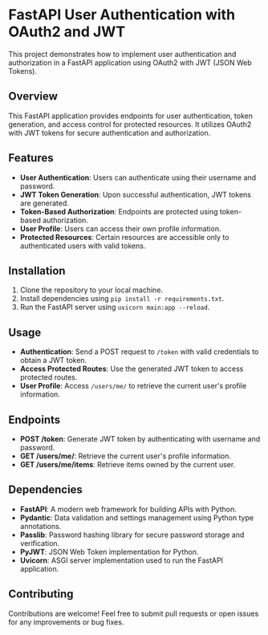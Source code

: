 # FastAPI User Authentication with OAuth2 and JWT

This project demonstrates how to implement user authentication and authorization in a FastAPI application using OAuth2 with JWT (JSON Web Tokens).

## Overview

This FastAPI application provides endpoints for user authentication, token generation, and access control for protected resources. It utilizes OAuth2 with JWT tokens for secure authentication and authorization.

## Features

- **User Authentication**: Users can authenticate using their username and password.
- **JWT Token Generation**: Upon successful authentication, JWT tokens are generated.
- **Token-Based Authorization**: Endpoints are protected using token-based authorization.
- **User Profile**: Users can access their own profile information.
- **Protected Resources**: Certain resources are accessible only to authenticated users with valid tokens.

## Installation

1. Clone the repository to your local machine.
2. Install dependencies using `pip install -r requirements.txt`.
3. Run the FastAPI server using `uvicorn main:app --reload`.

## Usage

- **Authentication**: Send a POST request to `/token` with valid credentials to obtain a JWT token.
- **Access Protected Routes**: Use the generated JWT token to access protected routes.
- **User Profile**: Access `/users/me/` to retrieve the current user's profile information.

## Endpoints

- **POST /token**: Generate JWT token by authenticating with username and password.
- **GET /users/me/**: Retrieve the current user's profile information.
- **GET /users/me/items**: Retrieve items owned by the current user.

## Dependencies

- **FastAPI**: A modern web framework for building APIs with Python.
- **Pydantic**: Data validation and settings management using Python type annotations.
- **Passlib**: Password hashing library for secure password storage and verification.
- **PyJWT**: JSON Web Token implementation for Python.
- **Uvicorn**: ASGI server implementation used to run the FastAPI application.

## Contributing

Contributions are welcome! Feel free to submit pull requests or open issues for any improvements or bug fixes.
